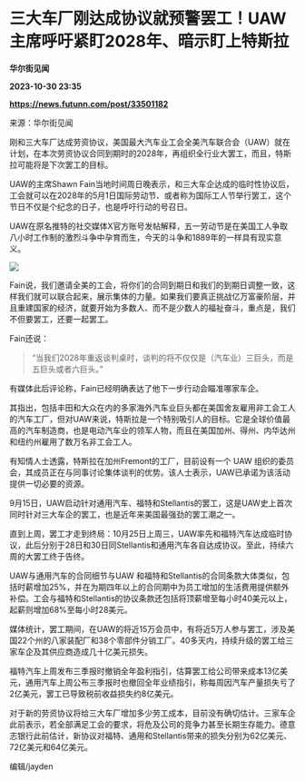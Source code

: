 # 三大车厂刚达成协议就预警罢工！UAW主席呼吁紧盯2028年、暗示盯上特斯拉
**华尔街见闻**

**2023-10-30 23:35**

**https://news.futunn.com/post/33501182**

来源：华尔街见闻

刚和三大车厂达成劳资协议，美国最大汽车业工会全美汽车联合会（UAW）就在计划，在本次劳资协议合同到期时的2028年，再组织全行业大罢工，而且，特斯拉可能将是下次罢工的目标。

UAW的主席Shawn Fain当地时间周日晚表示，和三大车企达成的临时性协议后，工会就可以在2028年的5月1日国际劳动节、或者称为国际工人节举行罢工，这个节日不仅是个纪念的日子，也是呼吁行动的号召日。

UAW在原名推特的社交媒体X官方账号发帖解释，五一劳动节是在美国工人争取八小时工作制的激烈斗争中孕育而生，今天的斗争和1889年的一样具有现实意义。

![](https://postimg.futunn.com/16987072723122004920873.jpeg)

Fain说，我们邀请全美的工会，将你们的合同到期日和我们的到期日调整一致，这样我们就可以联合起来，展示集体的力量。如果我们要真正挑战亿万富豪阶层，并且重建国家的经济，就要开始为多数人、而不是少数人的福祉奋斗，重点是，我们不但要罢工，还要一起罢工。

Fain还说：

> “当我们2028年重返谈判桌时，谈判的将不仅仅是（汽车业）三巨头，而是五巨头或者六巨头。”

有媒体此后评论称，Fain已经明确表达了他下一步行动会瞄准哪家车企。

其指出，包括丰田和大众在内的多家海外汽车业巨头都在美国舍友雇用非工会工人的汽车工厂，但对UAW来说，特斯拉是一个特别吸引人的目标。它是全球价值最高的汽车制造商，也是电动汽车业的领军人物，而且在美国加州、得州、内华达州和纽约州雇用了数万名非工会工人。

有知情人士透露，特斯拉在加州Fremont的工厂，目前设有一个 UAW 组织的委员会，其成员正在与同事讨论集体谈判的优势。该人士表示，UAW已承诺为该活动提供一切必要的资源。

9月15日，UAW启动针对通用汽车、福特和Stellantis的罢工，这是UAW史上首次同时针对三大车企的罢工，也是近年来美国最强劲的罢工潮之一。

直到上周，罢工才走到终局：10月25日上周三，UAW率先和福特汽车达成临时协议，此后分别于28日和30日同Stellantis和通用汽车各自达成协议。至此，持续六周的大罢工终于告终。

UAW与通用汽车的合同细节与UAW 和福特和Stellantis的合同条款大体类似，包括时薪增加25%，并在为期四年以上的合同期中为员工增加的生活费用提供额外补偿。工会与福特和Stellantis的协议条款还包括将顶薪增至每小时40美元以上，起薪则增加68%至每小时28美元。

媒体统计，罢工期间，在UAW的将近15万会员中，有将近5万人参与罢工，涉及美国22个州的八家装配厂和38个零部件分销工厂。40多天内，持续升级的罢工给三家车企及其供应商造成几十亿美元损失。

福特汽车上周发布三季报时撤销全年盈利指引，估算罢工给公司带来成本13亿美元，通用汽车上周公布三季报时也撤回全年业绩指引，称每周因汽车产量损失亏了2亿美元，罢工已导致税前收益损失约8亿美元。

对于新的劳资协议将给三大车厂增加多少劳工成本，目前没有确切估计。三家车企此前表示，若全部满足工会的要求，将危及公司的竞争力甚至长期生存能力。德意志银行此前估计，新协议对福特、通用和Stellantis带来的损失分别为62亿美元、72亿美元和64亿美元。

编辑/jayden